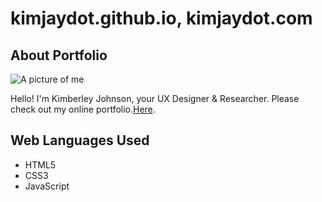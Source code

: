 # kimjaydot.github.io, kimjaydot.com

## About Portfolio

![A picture of me](https://kimjaydot.com/images/aboutme-kim.jpg)

Hello! I'm Kimberley Johnson, your UX Designer & Researcher. Please check out my online portfolio.[Here](http://www.kimjaydot.com).

## Web Languages Used

- HTML5
- CSS3
- JavaScript

